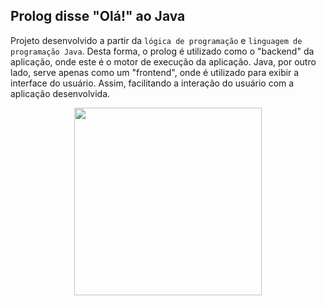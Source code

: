 ## Prolog disse "Olá!" ao Java

Projeto desenvolvido a partir da `lógica de programação` e `linguagem de programação Java`. Desta forma, o prolog é utilizado como o "backend" da aplicação, onde este é o motor de execução da aplicação. Java, por outro lado, serve apenas como um "frontend", onde é utilizado para exibir a interface do usuário. Assim, facilitando a interação do usuário com a aplicação desenvolvida.

<div align="center"><img src="https://i.pinimg.com/originals/f9/7f/f2/f97ff283f1d91d48e63330e52676c9e0.gif" width=300px></div>
